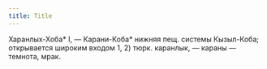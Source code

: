 ```yaml
---
title: Title
---
```


Харанлых-Хоба* I, — Карани-Коба* нижняя пещ. системы Кызыл-Коба; открывается
широким входом 1, 2) тюрк. каранлык, — караны — темнота, мрак.
